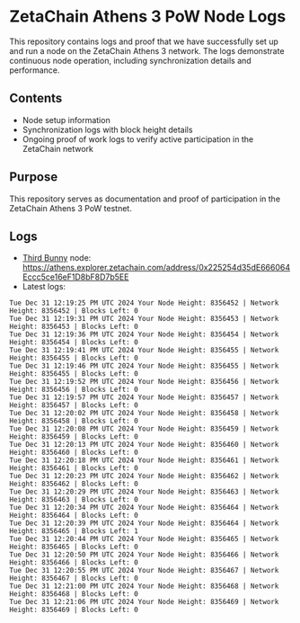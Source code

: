 # ZetaChain Athens 3 PoW Node Logs
This repository contains logs and proof that we have successfully set up and run a node on the ZetaChain Athens 3 network. The logs demonstrate continuous node operation, including synchronization details and performance.

## Contents
- Node setup information
- Synchronization logs with block height details
- Ongoing proof of work logs to verify active participation in the ZetaChain network

## Purpose
This repository serves as documentation and proof of participation in the ZetaChain Athens 3 PoW testnet.

## Logs

- [Third Bunny](https://thirdbunny.xyz/) node: https://athens.explorer.zetachain.com/address/0x225254d35dE666064Eccc5ce16eF1D8bF8D7b5EE
- Latest logs:
```
Tue Dec 31 12:19:25 PM UTC 2024 Your Node Height: 8356452 | Network Height: 8356452 | Blocks Left: 0
Tue Dec 31 12:19:31 PM UTC 2024 Your Node Height: 8356453 | Network Height: 8356453 | Blocks Left: 0
Tue Dec 31 12:19:36 PM UTC 2024 Your Node Height: 8356454 | Network Height: 8356454 | Blocks Left: 0
Tue Dec 31 12:19:41 PM UTC 2024 Your Node Height: 8356455 | Network Height: 8356455 | Blocks Left: 0
Tue Dec 31 12:19:46 PM UTC 2024 Your Node Height: 8356455 | Network Height: 8356455 | Blocks Left: 0
Tue Dec 31 12:19:52 PM UTC 2024 Your Node Height: 8356456 | Network Height: 8356456 | Blocks Left: 0
Tue Dec 31 12:19:57 PM UTC 2024 Your Node Height: 8356457 | Network Height: 8356457 | Blocks Left: 0
Tue Dec 31 12:20:02 PM UTC 2024 Your Node Height: 8356458 | Network Height: 8356458 | Blocks Left: 0
Tue Dec 31 12:20:08 PM UTC 2024 Your Node Height: 8356459 | Network Height: 8356459 | Blocks Left: 0
Tue Dec 31 12:20:13 PM UTC 2024 Your Node Height: 8356460 | Network Height: 8356460 | Blocks Left: 0
Tue Dec 31 12:20:18 PM UTC 2024 Your Node Height: 8356461 | Network Height: 8356461 | Blocks Left: 0
Tue Dec 31 12:20:23 PM UTC 2024 Your Node Height: 8356462 | Network Height: 8356462 | Blocks Left: 0
Tue Dec 31 12:20:29 PM UTC 2024 Your Node Height: 8356463 | Network Height: 8356463 | Blocks Left: 0
Tue Dec 31 12:20:34 PM UTC 2024 Your Node Height: 8356464 | Network Height: 8356464 | Blocks Left: 0
Tue Dec 31 12:20:39 PM UTC 2024 Your Node Height: 8356464 | Network Height: 8356465 | Blocks Left: 1
Tue Dec 31 12:20:44 PM UTC 2024 Your Node Height: 8356465 | Network Height: 8356465 | Blocks Left: 0
Tue Dec 31 12:20:50 PM UTC 2024 Your Node Height: 8356466 | Network Height: 8356466 | Blocks Left: 0
Tue Dec 31 12:20:55 PM UTC 2024 Your Node Height: 8356467 | Network Height: 8356467 | Blocks Left: 0
Tue Dec 31 12:21:00 PM UTC 2024 Your Node Height: 8356468 | Network Height: 8356468 | Blocks Left: 0
Tue Dec 31 12:21:06 PM UTC 2024 Your Node Height: 8356469 | Network Height: 8356469 | Blocks Left: 0
```
